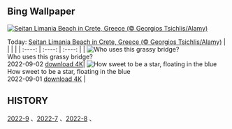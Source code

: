 ## Bing Wallpaper
[![Seitan Limania Beach in Crete, Greece (© Georgios Tsichlis/Alamy)](https://cn.bing.com/th?id=OHR.SeitanLimania_EN-US5452823219_UHD.jpg&w=1000)](https://cn.bing.com/th?id=OHR.SeitanLimania_EN-US5452823219_UHD.jpg&pid=hp&w=3840&h=2160&rs=1&c=4)

Today: [Seitan Limania Beach in Crete, Greece (© Georgios Tsichlis/Alamy)](https://cn.bing.com/th?id=OHR.SeitanLimania_EN-US5452823219_UHD.jpg&pid=hp&w=3840&h=2160&rs=1&c=4)
  |      |      |      |
| :----: | :----: | :----: |
| ![Who uses this grassy bridge?](https://cn.bing.com/th?id=OHR.WildlifeCrossing_EN-US7691052130_UHD.jpg&pid=hp&w=384&h=216&rs=1&c=4) <br/> Who uses this grassy bridge? <br/> 2022-09-02  [download 4K](https://cn.bing.com/th?id=OHR.WildlifeCrossing_EN-US7691052130_UHD.jpg&pid=hp&w=3840&h=2160&rs=1&c=4)| ![How sweet to be a star, floating in the blue](https://cn.bing.com/th?id=OHR.BlueLinckia_EN-US7078787133_UHD.jpg&pid=hp&w=384&h=216&rs=1&c=4) <br/> How sweet to be a star, floating in the blue <br/> 2022-09-01  [download 4K](https://cn.bing.com/th?id=OHR.BlueLinckia_EN-US7078787133_UHD.jpg&pid=hp&w=3840&h=2160&rs=1&c=4) |
  
  ## HISTORY
  [2022-9](https://github.com/Underglaze-Blue/bingwallpaper/tree/main/archive/2022-9/) 、[2022-7](https://github.com/Underglaze-Blue/bingwallpaper/tree/main/archive/2022-7/) 、[2022-8](https://github.com/Underglaze-Blue/bingwallpaper/tree/main/archive/2022-8/) 、